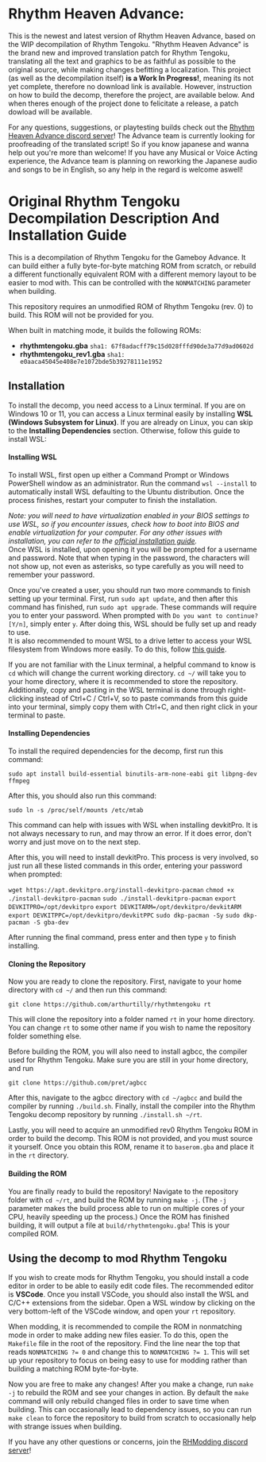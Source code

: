 # Rhythm Heaven Advance:
This is the newest and latest version of Rhythm Heaven Advance, based on the WIP decompilation of Rhythm Tengoku.
"Rhythm Heaven Advance" is the brand new and improved translation patch for Rhythm Tengoku, translating all the text and graphics to be as faithful as possible to the original source, while making changes befitting a localization.
This project (as well as the decompilation itself) **is a Work In Progress!**, meaning its not yet complete, therefore no download link is available.
However, instruction on how to build the decomp, therefore the project, are available below. And when theres enough of the project done to felicitate a release, a patch dowload will be available.

For any questions, suggestions, or playtesting builds check out the [Rhythm Heaven Advance discord server](https://discord.gg/8PET8w8PU8)!
The Advance team is currently looking for proofreading of the translated script!
So if you know japanese and wanna help out you're more than welcome!
If you have any Musical or Voice Acting experience, the Advance team is planning on reworking the Japanese audio and songs to be in English, so any help in the regard is welcome aswell!

# Original Rhythm Tengoku Decompilation Description And Installation Guide

This is a decompilation of Rhythm Tengoku for the Gameboy Advance. It can build either a fully byte-for-byte matching ROM from scratch, or rebuild a different functionally equivalent ROM with a different memory layout to be easier to mod with. This can be controlled with the `NONMATCHING` parameter when building.

This repository requires an unmodified ROM of Rhythm Tengoku (rev. 0) to build. This ROM will not be provided for you.

When built in matching mode, it builds the following ROMs:

* **rhythmtengoku.gba** `sha1: 67f8adacff79c15d028fffd90de3a77d9ad0602d`
* **rhythmtengoku_rev1.gba** `sha1: e0aaca45045e408e7e1072bde5b39278111e1952`


## Installation

To install the decomp, you need access to a Linux terminal. If you are on Windows 10 or 11, you can access a Linux terminal easily by installing **WSL (Windows Subsystem for Linux)**. If you are already on Linux, you can skip to the **Installing Dependencies** section. Otherwise, follow this guide to install WSL:

#### Installing WSL

To install WSL, first open up either a Command Prompt or Windows PowerShell window as an administrator. Run the command `wsl --install` to automatically install WSL defaulting to the Ubuntu distribution. Once the process finishes, restart your computer to finish the installation.

*Note: you will need to have virtualization enabled in your BIOS settings to use WSL, so if you encounter issues, check how to boot into BIOS and enable virtualization for your computer. For any other issues with installation, you can refer to the [official installation guide](https://docs.microsoft.com/en-us/windows/wsl/install).*
<br>
Once WSL is installed, upon opening it you will be prompted for a username and password. Note that when typing in the password, the characters will not show up, not even as asterisks, so type carefully as you will need to remember your password.

Once you've created a user, you should run two more commands to finish setting up your terminal. First, run `sudo apt update`, and then after this command has finished, run `sudo apt upgrade`. These commands will require you to enter your password. When prompted with `Do you want to continue? [Y/n]`, simply enter `y`. After doing this, WSL should be fully set up and ready to use.
<br>
It is also recommended to mount WSL to a drive letter to access your WSL filesystem from Windows more easily. To do this, follow [this guide](https://github.com/HackerN64/HackerSM64/wiki/Mounting-WSL-to-Drive).

If you are not familiar with the Linux terminal, a helpful command to know is `cd` which will change the current working directory. `cd ~/` will take you to your home directory, where it is recommended to store the repository. Additionally, copy and pasting in the WSL terminal is done through right-clicking instead of Ctrl+C / Ctrl+V, so to paste commands from this guide into your terminal, simply copy them with Ctrl+C, and then right click in your terminal to paste.


#### Installing Dependencies

To install the required dependencies for the decomp, first run this command:

`sudo apt install build-essential binutils-arm-none-eabi git libpng-dev ffmpeg`

After this, you should also run this command:

`sudo ln -s /proc/self/mounts /etc/mtab`

This command can help with issues with WSL when installing devkitPro. It is not always necessary to run, and may throw an error. If it does error, don't worry and just move on to the next step.

After this, you will need to install devkitPro. This process is very involved, so just run all these listed commands in this order, entering your password when prompted:

`wget https://apt.devkitpro.org/install-devkitpro-pacman`
`chmod +x ./install-devkitpro-pacman`
`sudo ./install-devkitpro-pacman`
`export DEVKITPRO=/opt/devkitpro`
`export DEVKITARM=/opt/devkitpro/devkitARM`
`export DEVKITPPC=/opt/devkitpro/devkitPPC`
`sudo dkp-pacman -Sy`
`sudo dkp-pacman -S gba-dev`

After running the final command, press enter and then type `y` to finish installing.


#### Cloning the Repository

Now you are ready to clone the repository. First, navigate to your home directory with `cd ~/` and then run this command:

`git clone https://github.com/arthurtilly/rhythmtengoku rt`

This will clone the repository into a folder named `rt` in your home directory. You can change `rt` to some other name if you wish to name the repository folder something else.

Before building the ROM, you will also need to install agbcc, the compiler used for Rhythm Tengoku. Make sure you are still in your home directory, and run

`git clone https://github.com/pret/agbcc`

After this, navigate to the agbcc directory with `cd ~/agbcc` and build the compiler by running `./build.sh`. Finally, install the compiler into the Rhythm Tengoku decomp repository by running `./install.sh ~/rt`.

Lastly, you will need to acquire an unmodified rev0 Rhythm Tengoku ROM in order to build the decomp. This ROM is not provided, and you must source it yourself. Once you obtain this ROM, rename it to `baserom.gba` and place it in the `rt` directory.


#### Building the ROM

You are finally ready to build the repository! Navigate to the repository folder with `cd ~/rt`, and build the ROM by running `make -j`. (The `-j` parameter makes the build process able to run on multiple cores of your CPU, heavily speeding up the process.) Once the ROM has finished building, it will output a file at `build/rhythmtengoku.gba`! This is your compiled ROM.

## Using the decomp to mod Rhythm Tengoku

If you wish to create mods for Rhythm Tengoku, you should install a code editor in order to be able to easily edit code files. The recommended editor is **VSCode**. Once you install VSCode, you should also install the WSL and C/C++ extensions from the sidebar. Open a WSL window by clicking on the very bottom-left of the VSCode window, and open your `rt` repository.

When modding, it is recommended to compile the ROM in nonmatching mode in order to make adding new files easier. To do this, open the `Makefile` file in the root of the repository. Find the line near the top that reads `NONMATCHING ?= 0` and change this to `NONMATCHING ?= 1`. This will set up your repository to focus on being easy to use for modding rather than building a matching ROM byte-for-byte.

Now you are free to make any changes! After you make a change, run `make -j` to rebuild the ROM and see your changes in action. By default the `make` command will only rebuild changed files in order to save time when building. This can occasionally lead to dependency issues, so you can run `make clean` to force the repository to build from scratch to occasionally help with strange issues when building.

If you have any other questions or concerns, join the [RHModding discord server](https://discord.com/invite/ps4rq53)!
